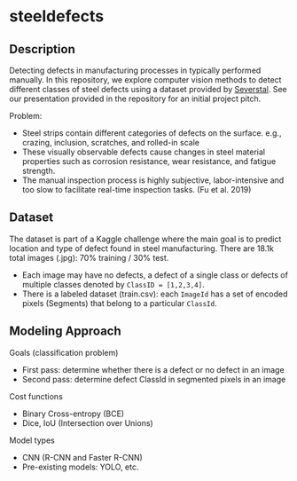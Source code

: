 # steeldefects
## Description
Detecting defects in manufacturing processes in typically performed manually. In this repository, we explore computer vision methods to detect different classes of steel defects using a dataset provided by [Severstal](https://www.kaggle.com/competitions/severstal-steel-defect-detection/data). See our presentation provided in the repository for an initial project pitch. 

Problem:
- Steel strips contain different categories of defects on the surface. e.g., crazing, inclusion, scratches, and rolled-in scale
- These visually observable defects cause changes in steel material properties such as corrosion resistance, wear resistance, and fatigue strength.
- The manual inspection process is highly subjective, labor-intensive and too slow to facilitate real-time inspection tasks. (Fu et al. 2019)

## Dataset
The dataset is part of a Kaggle challenge where the main goal is to predict location and type of defect found in steel manufacturing.
There are 18.1k total images (.jpg): 70% training / 30% test. 
- Each image may have no defects, a defect of a single class or defects of multiple classes denoted by `ClassID = [1,2,3,4]`. 
- There is a labeled dataset (train.csv): each `ImageId` has a set of encoded pixels (Segments) that belong to a particular `ClassId`.

## Modeling Approach
Goals (classification problem)
- First pass: determine whether there is a defect or no defect in an image
- Second pass: determine defect ClassId in segmented pixels in an image

Cost functions
- Binary Cross-entropy (BCE)
- Dice, IoU (Intersection over Unions)

Model types
- CNN (R-CNN and Faster R-CNN)
- Pre-existing models: YOLO, etc.
